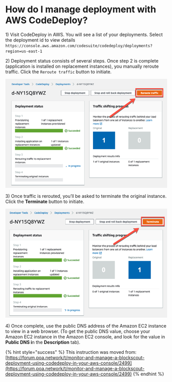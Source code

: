 # How do I manage deployment with AWS CodeDeploy?

1\) Visit CodeDeploy in AWS. You will see a list of your deployments. Select the deployment id to view details `https://console.aws.amazon.com/codesuite/codedeploy/deployments?region=us-east-1`

2\) Deployment status consists of several steps. Once step 2 is complete \(application is installed on replacement instances\), you manually reroute traffic. Click the `Reroute traffic` button to initiate.

![Reroute traffic to replacement instance](../../.gitbook/assets/reroute_traffic_1.jpeg)

3\) Once traffic is rerouted, you’ll be asked to terminate the original instance. Click the **Terminate** button to initiate.

![Terminate original instance](../../.gitbook/assets/code_deploy_2.jpeg)

4\) Once complete, use the public DNS address of the Amazon EC2 instance to view in a web browser. \(To get the public DNS value, choose your Amazon EC2 instance in the Amazon EC2 console, and look for the value in **Public DNS i**n the **Description** tab\).

{% hint style="success" %}
This instruction was moved from: [https://forum.poa.network/t/monitor-and-manage-a-blockscout-deployment-using-codedeploy-in-your-aws-console/2499](https://forum.poa.network/t/monitor-and-manage-a-blockscout-deployment-using-codedeploy-in-your-aws-console/2499)
{% endhint %}

